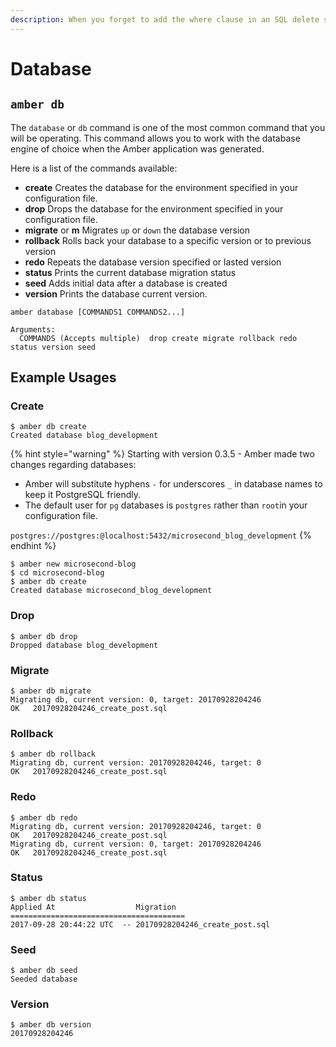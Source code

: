 ```yaml
---
description: When you forget to add the where clause in an SQL delete statement
---
```


# Database

## `amber db`

The `database` or `db` command is one of the most common command that you will be operating. This command allows you to work with the database engine of choice when the Amber application was generated.

Here is a list of the commands available:

* **create** Creates the database for the environment specified in your configuration file.
* **drop**   Drops the database for the environment specified in your configuration file.
* **migrate** or **m** Migrates `up` or `down` the database version
* **rollback** Rolls back your database to a specific version or to previous version
* **redo** Repeats the database version specified or lasted version
* **status** Prints the current database migration status
* **seed** Adds initial data after a database is created
* **version** Prints the database current version.

```text
amber database [COMMANDS1 COMMANDS2...]

Arguments:
  COMMANDS (Accepts multiple)  drop create migrate rollback redo status version seed
```

## Example Usages

### **Create**

```text
$ amber db create
Created database blog_development
```

{% hint style="warning" %}
Starting with version 0.3.5 - Amber made two changes regarding databases:

* Amber will substitute hyphens `-` for underscores `_` in database names  to keep it PostgreSQL friendly.
* The default user for `pg` databases is `postgres` rather than `root`in your configuration file.

`postgres://postgres:@localhost:5432/microsecond_blog_development`
{% endhint %}

```text
$ amber new microsecond-blog
$ cd microsecond-blog
$ amber db create
Created database microsecond_blog_development
```

### **Drop**

```text
$ amber db drop
Dropped database blog_development
```

### **Migrate**

```text
$ amber db migrate
Migrating db, current version: 0, target: 20170928204246
OK   20170928204246_create_post.sql
```

### **Rollback**

```text
$ amber db rollback
Migrating db, current version: 20170928204246, target: 0
OK   20170928204246_create_post.sql
```

### **Redo**

```text
$ amber db redo
Migrating db, current version: 20170928204246, target: 0
OK   20170928204246_create_post.sql
Migrating db, current version: 0, target: 20170928204246
OK   20170928204246_create_post.sql
```

### **Status**

```text
$ amber db status
Applied At                  Migration
=======================================
2017-09-28 20:44:22 UTC  -- 20170928204246_create_post.sql
```

### **Seed**

```text
$ amber db seed
Seeded database
```

### **Version**

```text
$ amber db version
20170928204246
```


